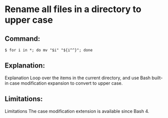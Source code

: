 # Rename all files in a directory to upper case

## Command:
```
$ for i in *; do mv "$i" "${i^^}"; done
```

## Explanation:
Explanation
Loop over the items in the current directory, and use Bash built-in case modification expansion to convert to upper case.

## Limitations:
Limitations
The case modification extension is available since Bash 4.

